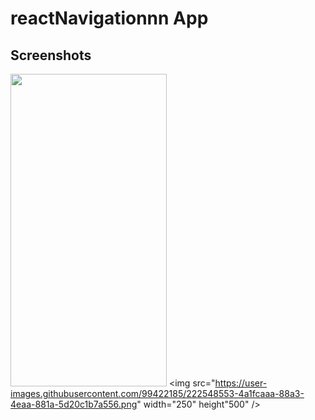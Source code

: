 # reactNavigationnn App

## Screenshots


<img src="https://user-images.githubusercontent.com/99422185/222548496-24a367ea-e6ce-4da5-a724-e1799879735f.png" width="250" height="500" /> <img src="https://user-images.githubusercontent.com/99422185/222548553-4a1fcaaa-88a3-4eaa-881a-5d20c1b7a556.png" width="250" height"500" />

